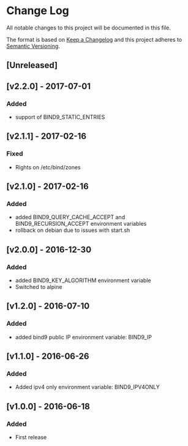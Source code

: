 # Change Log
All notable changes to this project will be documented in this file.

The format is based on [Keep a Changelog](http://keepachangelog.com/) 
and this project adheres to [Semantic Versioning](http://semver.org/).

## [Unreleased]

## [v2.2.0] - 2017-07-01
### Added
- support of BIND9_STATIC_ENTRIES 

## [v2.1.1] - 2017-02-16
### Fixed
- Rights on /etc/bind/zones

## [v2.1.0] - 2017-02-16
### Added
- added BIND9_QUERY_CACHE_ACCEPT and BIND9_RECURSION_ACCEPT environment variables
- rollback on debian due to issues with start.sh

## [v2.0.0] - 2016-12-30
### Added
- added BIND9_KEY_ALGORITHM environment variable
- Switched to alpine

## [v1.2.0] - 2016-07-10
### Added
- added bind9 public IP environment variable: BIND9_IP

## [v1.1.0] - 2016-06-26
### Added
- Added ipv4 only environment variable: BIND9_IPV4ONLY

## [v1.0.0] - 2016-06-18
### Added
- First release
